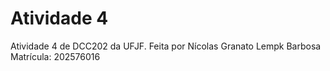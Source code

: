 # Atividade 4

Atividade 4 de DCC202 da UFJF.
Feita por Nícolas Granato Lempk Barbosa
Matrícula: 202576016
